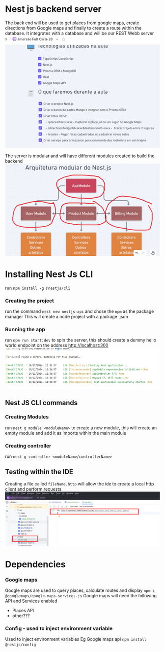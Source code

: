 # Nest js backend server
The back end will be used to get places from google maps, create directions from Google maps and finally to create a route within the database.
It integrates with a database and will be our REST Webb server
![Nest js back end 1.png](images/1-overview.png)

The server is modular and will have different modules created to build the backend
![2-nest-js-architecture.png](images/2-nest-js-architecture.png)

# Installing Nest Js CLI
run `npm install -g @nestjs/cli`

### Creating the project
run the command `nest new nestjs-api` and chose the `npm` as the package manager
This will create a node project with a package .json

### Running the app
run `npm run start:dev` to spin the server, this should create a dummy hello world endpoint on the address 
[http://localhost:300](localhost:300)
![3-server-run.png](images/3-server-run.png)

## Nest JS CLI commands
### Creating Modules
run `nest g module <moduleName>` to create a new module, this will create an empty module and add it as imports within the main module

### Creating controller
run `nest g controller <moduleName/controllerName>`


## Testing within the IDE
Creating a file called `fileName.http` will allow the ide to create a local http client and perform requests
![4-test-http-client.png](images/4-test-http-client.png)


# Dependencies
### Google maps
Google maps are used to query places, calculate routes and display
`npm i @googlemaps/google-maps-services-js` 
Google maps will need the following API and Services enabled
* Places API
* other???

### Config - used to inject environment variable 
Used to inject environment variables Eg Google maps api
`npm install @nestjs/config`
